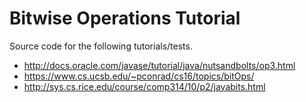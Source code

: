 # Bitwise Operations Tutorial

Source code for the following tutorials/tests.

-   <http://docs.oracle.com/javase/tutorial/java/nutsandbolts/op3.html>
-   <https://www.cs.ucsb.edu/~pconrad/cs16/topics/bitOps/>
-   <http://sys.cs.rice.edu/course/comp314/10/p2/javabits.html>
